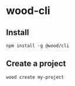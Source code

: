 # wood-cli

## Install
```
npm install -g @wood/cli
```

## Create a project
```
wood create my-project
```
